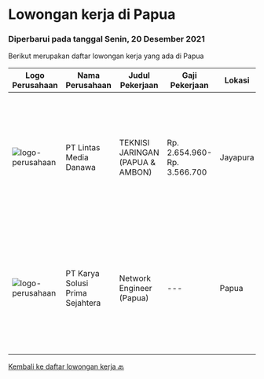 
  # Lowongan kerja di Papua

  ### Diperbarui pada tanggal Senin, 20 Desember 2021

  Berikut merupakan daftar lowongan kerja yang ada di Papua

  |Logo Perusahaan | Nama Perusahaan | Judul Pekerjaan | Gaji Pekerjaan | Lokasi | Deskripsi | Tanggal diunggah | Pranala |
  | -------------- | --------------- | --------------- | --------- | --------- | -------------- | ------- | ----------- |
  |![logo-perusahaan](https://image-service-cdn.seek.com.au/4cc5b4edd8a09fb41741a122f57ee79a81b9a89e/ee4dce1061f3f616224767ad58cb2fc751b8d2dc)|PT Lintas Media Danawa|TEKNISI JARINGAN (PAPUA & AMBON)|Rp. 2.654.960-Rp. 3.566.700|Jayapura|Kualifikasi: Usia maksimum saat melamar adalah 26 tahun Lulusan SMK/D3/S1 (Teknik elektro, informatika, ilmu computer) dan sejenisnya Minimal memiliki...|Selasa, 14 Desember 2021|https://www.jobstreet.co.id/id/job/teknisi-jaringan-papua-ambon-3705083?token=0~e8cd9ce7-d33d-46f0-b271-d64bede91b12&sectionRank=1&jobId=jobstreet-id-job-3705083|
|![logo-perusahaan](https://image-service-cdn.seek.com.au/bb0f2c313297f2db3d497466b95d7da85644edc0/ee4dce1061f3f616224767ad58cb2fc751b8d2dc)|PT Karya Solusi Prima Sejahtera|Network Engineer (Papua)|---|Papua|Kualifikasi: Usia maksimal 35 tahun Pendidikan minimal D3/S1 jurusan Teknik Telekomunikasi Memahami konsep OSI layer &amp; protokol komunikasi data...|Sabtu, 04 Desember 2021|https://www.jobstreet.co.id/id/job/network-engineer-papua-3701543?token=0~e8cd9ce7-d33d-46f0-b271-d64bede91b12&sectionRank=2&jobId=jobstreet-id-job-3701543|


  [Kembali ke daftar lowongan kerja 🔙](../README.md#daftar-lowongan-kerja)
  